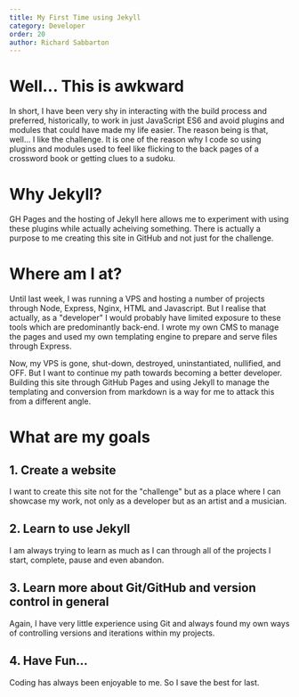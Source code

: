 ```yaml
---
title: My First Time using Jekyll
category: Developer
order: 20
author: Richard Sabbarton
---
```


# Well... This is awkward

In short, I have been very shy in interacting with the build process and 
preferred, historically, to work in just JavaScript ES6 and avoid plugins
and modules that could have made my life easier.  The reason being is
that, well... I like the challenge.  It is one of the reason why I code
so using plugins and modules used to feel like flicking to the back pages
of a crossword book or getting clues to a sudoku.

# Why Jekyll?

GH Pages and the hosting of Jekyll here allows me to experiment with using 
these plugins while actually acheiving something.  There is actually a purpose
to me creating this site in GitHub and not just for the challenge.

# Where am I at?

Until last week, I was running a VPS and hosting a number of projects through
Node, Express, Nginx, HTML and Javascript.  But I realise that actually, as a 
"developer" I would probably have limited exposure to these tools which are 
predominantly back-end.  I wrote my own CMS to manage the pages and used my 
own templating engine to prepare and serve files through Express.

Now, my VPS is gone, shut-down, destroyed, uninstantiated, nullified, and OFF.
But I want to continue my path towards becoming a better developer.  Building this
site through GitHub Pages and using Jekyll to manage the templating and conversion
from markdown is a way for me to attack this from a different angle.

# What are my goals

## 1. Create a website

I want to create this site not for the "challenge" but as a place where I can showcase
my work, not only as a developer but as an artist and a musician.

## 2. Learn to use Jekyll

I am always trying to learn as much as I can through all of the projects I start, complete,
pause and even abandon.

## 3. Learn more about Git/GitHub and version control in general

Again, I have very little experience using Git and always found my own ways of controlling versions
and iterations within my projects.

## 4. Have Fun...  

Coding has always been enjoyable to me.  So I save the best for last.